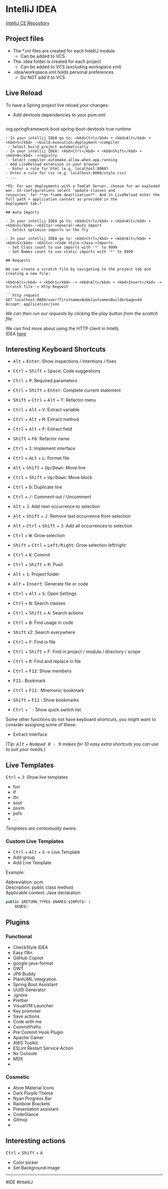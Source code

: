 # IntelliJ IDEA  

[IntelliJ CE Repository](https://github.com/JetBrains/intellij-community)  
  
## Project files  
  
- The *.iml files are created for each IntelliJ module  
  - Can be added to VCS  
- The .idea folder is created for each project  
  - Can be added to VCS (excluding workspace.xml)  
- .idea/workspace.xml holds personal preferences  
  - Do NOT add it to VCS

## Live Reload  
  
To have a Spring project live reload your changes:  
  
- Add devtools dependencies to your pom.xml  
  
    ```xml  
 <dependency> <groupId>org.springframework.boot</groupId> <artifactId>spring-boot-devtools</artifactId> <optional>true</optional> <scope>runtime</scope> </dependency>  
 ```  
- In your intellij IDEA go to: <kbd>Ctrl</kbd> + <kbd>Alt</kbd> + <kbd>S</kbd> ->build,execution,deployment->compiler  
  - Select build project automatically  
- In your intellij IDEA: <kbd>Ctrl</kbd> + <kbd>Shift</kbd> +<kbd>A</kbd> ->registry  
  - Select compiler.automake.allow.when.app.running  
- Add LiveReload extension in your browser  
  - Enter a rule for html (e.g. localhost:8080)  
 - Enter a rule for css (e.g. localhost:8080/style.css)  
 - ...  
  
*PS: For war deployments with a TomCat Server, choose for an exploded war. In configurations select 'update classes and  
resources' for **on frame deactivation**. And in LiveReload enter the full path + application context as provided in the  
Deployment tab.*  
  
## Auto Imports  
  
- In your intellij IDEA go to: <kbd>Ctrl</kbd> + <kbd>Alt</kbd> + <kbd>S</kbd> ->Editor->General->Auto Import  
  - Select optimize imports on the fly  
  
- In your intellij IDEA go to: <kbd>Ctrl</kbd> + <kbd>Alt</kbd> + <kbd>S</kbd> ->Editor->Code Style->Java->Imports  
  - Set Class count to use imports with '*' to 9999  
  - Set Names count to use static imports with '*' to 9999  
  
## Requests  
  
We can create a scratch file by navigating to the project tab and creating a new file:  
  
<kbd>Alt</kbd> + <kbd>1</kbd> -> <kbd>Alt</kbd> + <kbd>Insert</kbd> -> Scratch file -> Http Request  
  
```http request  
GET localhost:8080/user?firstname=Bob&lastname=Builder&age=44  
Accept: application/json  
```  
  
*We can then run our requests by clicking the play button from the scratch file.*  
  
We can find more about using the HTTP client in Intellij  
IDEA [here](https://www.jetbrains.com/help/idea/http-client-in-product-code-editor.html)  
  
## Interesting Keyboard Shortcuts  

- <kbd>Alt</kbd> + <kbd>Enter</kbd>: Show inspections / intentions / fixes  
- <kbd>Ctrl</kbd> + <kbd>Shift</kbd> + <kbd>Space</kbd>: Code suggestions  
- <kbd>Ctrl</kbd> + <kbd>P</kbd>: Required parameters  
- <kbd>Ctrl</kbd> + <kbd>Shift</kbd> + <kbd>Enter</kbd>: Complete current statement  
- <kbd>Shift</kbd> + <kbd>Ctrl</kbd> + <kbd>Alt</kbd> + <kbd>T</kbd>: Refactor menu  
- <kbd>Ctrl</kbd> + <kbd>Alt</kbd> + <kbd>V</kbd>: Extract variable  
- <kbd>Ctrl</kbd> + <kbd>Alt</kbd> + <kbd>M</kbd>: Extract method  
- <kbd>Ctrl</kbd> + <kbd>Alt</kbd> + <kbd>F</kbd>: Extract field  
- <kbd>Shift</kbd> + <kbd>F6</kbd>: Refactor name  
- <kbd>Ctrl</kbd> + <kbd>I</kbd>: Implement interface  
- <kbd>Ctrl</kbd> + <kbd>ALt</kbd> + <kbd>L</kbd>: Format file  
- <kbd>Alt</kbd> + <kbd>Shift</kbd> + <kbd>Up/Down</kbd>: Move line  
- <kbd>Ctrl</kbd> + <kbd>Shift</kbd> + <kbd>Up/Down</kbd>: Move block  
- <kbd>Ctrl</kbd> + <kbd>D</kbd>: Duplicate line  
- <kbd>Ctrl</kbd> + <kbd>/</kbd>: Comment out / Uncomment  
- <kbd>Alt</kbd> + <kbd>J</kbd>: Add next occurrence to selection  
- <kbd>Alt</kbd> + <kbd>Shift</kbd> + <kbd>J</kbd>: Remove last occurrence from selection  
- <kbd>Alt</kbd> + <kbd>Ctrl</kbd> + <kbd>Shift</kbd> + <kbd>J</kbd>: Add all occurrences to selection  
- <kbd>Ctrl</kbd> + <kbd>W</kbd>: Grow selection  
- <kbd>Shift</kbd> + <kbd>Ctrl</kbd> + <kbd>Left/Right</kbd>: Grow selection left/right  
  
- <kbd>Ctrl</kbd> + <kbd>K</kbd>: Commit  
- <kbd>Ctrl</kbd> + <kbd>Shift</kbd> + K</kbd>: Push  
- <kbd>Alt</kbd> + <kbd>1</kbd>: Project folder  
- <kbd>Alt</kbd> + <kbd>Insert</kbd>: Generate file or code  
- <kbd>Ctrl</kbd> + <kbd>Alt</kbd> + <kbd>S</kbd>: Open Settings  
  
- <kbd>Ctrl</kbd> + <kbd>N</kbd>: Search classes  
- <kbd>Ctrl</kbd> + <kbd>Shift</kbd> + <kbd>A</kbd>: Search actions  
- <kbd>Ctrl</kbd> + <kbd>B</kbd>: Find usage in code  
- <kbd>Shift</kbd> x2: Search everywhere  
- <kbd>Ctrl</kbd> + <kbd>F</kbd>: Find in file  
- <kbd>Ctrl</kbd> + <kbd>Shift</kbd> + F</kbd>: Find in project / module / directory / scope  
- <kbd>Ctrl</kbd> + <kbd>R</kbd>: Find and replace in file  
- <kbd>Ctrl</kbd> + <kbd>F12</kbd>: Show members  
- <kbd>F11</kbd> : Bookmark  
- <kbd>Ctrl</kbd> + <kbd>F11</kbd> : Mnemonic bookmark  
- <kbd>Shift</kbd> + <kbd>F11</kbd> : Show bookmarks  
- <kbd>Ctrl</kbd> + <kbd>`</kbd> : Show quick switch list
  
Some other functions do not have keyboard shortcuts, you might want to consider assigning some of these:  
  
- Extract interface  
  
*(Tip: <kbd>Alt</kbd> + <kbd>Numpad 0 - 9</kbd> makes for 10 easy extra shortcuts you can use to suit your needs.)*

## Live Templates  
  
<kbd>Ctrl</kbd> + <kbd>J</kbd>: Show live templates  
  
- fori  
- if  
- ifn  
- sout  
- psvm  
- psfs  
- ...  
  
*Templates are contextually aware.*  
  
### Custom Live Templates  
  
- <kbd>Ctrl</kbd> + <kbd>Alt</kbd> + <kbd>S</kbd> -> Live Template  
- Add group  
- Add Live Template  
  
Example:  
  
Abbreviation: pcm  
Description: public class method  
Applicable context: Java declaration  
  
```java  
public $RETURN_TYPE$ $NAME$($INPUT$) {  
    $END$}  
```

## Plugins
### Functional  
  
- CheckStyle IDEA  
- Easy l18n  
- GitHub Copilot  
- google-java-format  
- GWT  
- JPA Buddy  
- PlantUML integration  
- Spring Boot Assistant  
- UUID Generator  
- .ignore  
- Prettier  
- VisualVM Launcher  
- Key promoter  
- Save actions  
- Code with me  
- CommitPrefix  
- Pre Commit Hook Plugin
- Apache Camel
- AWS Toolkit
- ESLint Restart Service Action
- Nx Console
- MDX
- 
  
### Cosmetic  
  
- Atom Material Icons  
- Dark Purple Theme  
- Nyan Progress Bar  
- Rainbow Brackets  
- Presentation assistant
- CodeGlance
- Gitmoji
- 

## Interesting actions  
  
<kbd>Ctrl</kbd> + <kbd>Shift</kbd> + <kbd>A</kbd>  
  
- Color picker  
- Set Background image

---
#IDE #IntelliJ